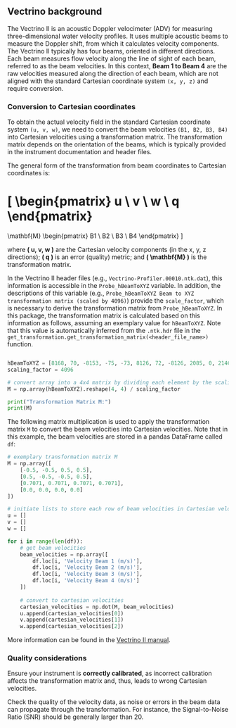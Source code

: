 ## Vectrino background

The Vectrino II is an acoustic Doppler velocimeter (ADV) for measuring three-dimensional water velocity profiles. It uses multiple acoustic beams to measure the Doppler shift, from which it calculates velocity components. The Vectrino II typically has four beams, oriented in different directions. Each beam measures flow velocity along the line of sight of each beam, referred to as the beam velocities. In this context, **Beam 1 to Beam 4** are the raw velocities measured along the direction of each beam, which are not aligned with the standard Cartesian coordinate system `(x, y, z)` and require conversion.

### Conversion to Cartesian coordinates

To obtain the actual velocity field in the standard Cartesian coordinate system `(u, v, w)`, we need to convert the beam velocities `(B1, B2, B3, B4)` into Cartesian velocities using a transformation matrix. The transformation matrix depends on the orientation of the beams, which is typically provided in the instrument documentation and header files.

The general form of the transformation from beam coordinates to Cartesian coordinates is:

\[
\begin{pmatrix}
u \\
v \\
w \\
q
\end{pmatrix}
=
\mathbf{M}
\begin{pmatrix}
B1 \\
B2 \\
B3 \\
B4
\end{pmatrix}
\]

where **\( u, v, w \)** are the Cartesian velocity components (in the x, y, z directions); **\( q \)** is an error (quality) metric; and **\( \mathbf{M} \)** is the transformation matrix.

In the Vectrino II header files (e.g., `Vectrino-Profiler.00010.ntk.dat`), this information is accessible in the `Probe_hBeamToXYZ` variable. In addition, the descriptions of this variable (e.g., `Probe_hBeamToXYZ Beam to XYZ transformation matrix (scaled by 4096)`) provide the `scale_factor`, which is necessary to derive the transformation matrix from `Probe_hBeamToXYZ`. In this package, the transformation matrix is calculated based on this information as follows, assuming an exemplary value for `hBeamToXYZ`. Note that this value is automatically inferred from the `.ntk.hdr` file in the `get_transformation.get_transformation_matrix(<header_file_name>)` function.

```python

hBeamToXYZ = [8168, 70, -8153, -75, -73, 8126, 72, -8126, 2085, 0, 2146, 0, 9, 2116, -9, 2116]
scaling_factor = 4096

# convert array into a 4x4 matrix by dividing each element by the scaling factor
M = np.array(hBeamToXYZ).reshape(4, 4) / scaling_factor

print("Transformation Matrix M:")
print(M)
```

The following matrix multiplication is used to apply the transformation matrix `M` to convert the beam velocities into Cartesian velocities. Note that in this example, the beam velocities are stored in a pandas DataFrame called `df`:


```python
# exemplary transformation matrix M
M = np.array([
    [-0.5, -0.5, 0.5, 0.5],
    [0.5, -0.5, -0.5, 0.5],
    [0.7071, 0.7071, 0.7071, 0.7071],
    [0.0, 0.0, 0.0, 0.0]
])

# initiate lists to store each row of beam velocities in Cartesian velocities
u = []
v = []
w = []

for i in range(len(df)):
    # get beam velocities
    beam_velocities = np.array([
        df.loc[i, 'Velocity Beam 1 (m/s)'],
        df.loc[i, 'Velocity Beam 2 (m/s)'],
        df.loc[i, 'Velocity Beam 3 (m/s)'],
        df.loc[i, 'Velocity Beam 4 (m/s)']
    ])
    
    # convert to cartesian velocities
    cartesian_velocities = np.dot(M, beam_velocities)
    u.append(cartesian_velocities[0])
    v.append(cartesian_velocities[1])
    w.append(cartesian_velocities[2])

```

More information can be found in the [Vectrino II manual](https://www.nortekgroup.com/assets/software/N3015-030-Comprehensive-Manual-Velocimeters_1118.pdf).

### Quality considerations

Ensure your instrument is **correctly calibrated**, as incorrect calibration affects the transformation matrix and, thus, leads to wrong Cartesian velocities.

Check the quality of the velocity data, as noise or errors in the beam data can propagate through the transformation. For instance, the Signal-to-Noise Ratio (SNR) should be generally larger than 20.






